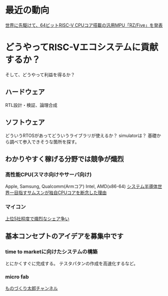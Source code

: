 # 最近の動向
[世界に先駆けて、64ビットRISC-V CPUコア搭載の汎用MPU「RZ/Five」を発表](https://www.renesas.com/jp/ja/about/press-room/renesas-pioneers-risc-v-technology-rzfive-general-purpose-mpus-based-64-bit-risc-v-cpu-core)

# どうやってRISC-Vエコシステムに貢献するか？
そして、どうやって利益を得るか？

## ハードウェア
RTL設計・検証、論理合成

## ソフトウェア
どういうRTOSがあってどういうライブラリが使えるか？
simulatorは？
基礎から調べて参入できそうな箇所を探す。

## わかりやすく稼げる分野では競争が熾烈
### 高性能CPU(スマホ向けやサーバ向け)
Apple, Samsung, Qualcomm(Armコア)
Intel, AMD(x86-64)
[システム半導体世界一目指すサムスンが独自CPUコアを断念した理由](https://xtech.nikkei.com/atcl/nxt/column/18/00950/00012/)

### マイコン
[上位5社程度で熾烈なシェア争い](https://news.mynavi.jp/techplus/article/20220318-2296890/)

## 基本コンセプトのアイデアを募集中です
### time to marketに向けたシステムの構築
とにかくすぐに完成する。
テスタパタンの作成を高速化するなど。

### micro fab
[ものづくり太郎チャンネル](https://www.youtube.com/watch?v=8_Ttb9HuLQs)

